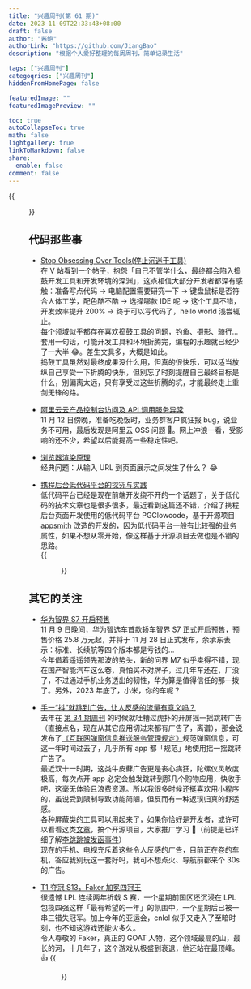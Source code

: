 ```yaml
---
title: "兴趣周刊(第 61 期)"
date: 2023-11-09T22:33:43+08:00
draft: false
author: "酱鲍"
authorLink: "https://github.com/JiangBao"
description: "根据个人爱好整理的每周周刊，简单记录生活"

tags: ["兴趣周刊"]
categoqries: ["兴趣周刊"]
hiddenFromHomePage: false

featuredImage: ""
featuredImagePreview: ""

toc: true
autoCollapseToc: true
math: false
lightgallery: true
linkToMarkdown: false
share:
  enable: false
comment: false
---
```


<!--more-->
{{<figure src="https://jiangbao-1258001083.cos.ap-shanghai.myqcloud.com/yuanyan231111.jpg" title="这只鸳鸯懒洋洋随波逐流的样子看着很享受">}}

## 代码那些事
* [Stop Obsessing Over Tools(停止沉迷于工具)](https://plug-world.com/posts/stop-obsessing-over-tools/)  
在 V 站看到一个[帖子](https://www.v2ex.com/t/990160)，抱怨「自己不管学什么，最终都会陷入捣鼓开发工具和开发环境的深渊」，这点相信大部分开发者都深有感触：准备写点代码 -> 电脑配置需要研究一下 -> 键盘鼠标是否符合人体工学，配色酷不酷 -> 选择哪款 IDE 呢 -> 这个工具不错，开发效率提升 200% -> 终于可以写代码了，hello world 浅尝辄止。  
每个领域似乎都存在喜欢捣鼓工具的问题，钓鱼、摄影、骑行...套用一句话，可能开发工具和环境折腾完，编程的乐趣就已经少了一大半 😂。差生文具多，大概是如此。  
捣鼓工具虽然对最终成果没什么用，但真的很快乐，可以适当放纵自己享受一下折腾的快乐，但别忘了时刻提醒自己最终目标是什么，别偏离太远，只有享受过这些折腾的坑，才能最终走上重剑无锋的路。

* [阿里云云产品控制台访问及 API 调用服务异常](https://help.aliyun.com/noticelist/articleid/1064981333.html?spm=a2c4g.789004748.n2.6.3ebb18651bHdzU)  
11 月 12 日傍晚，准备吃晚饭时，业务群客户疯狂报 bug，说业务不可用，最后发现是阿里云 OSS 问题 🤔。网上冲浪一看，受影响的还不少，希望以后能提高一些稳定性吧。

* [浏览器渲染原理](https://mp.weixin.qq.com/s/iLKNsJ6DI8axo2ZRGozfLQ)  
经典问题：从输入 URL 到页面展示之间发生了什么？ 😂

* [携程后台低代码平台的探究与实践](https://mp.weixin.qq.com/s/vvHAx1U2O6zFlFxBNZPX7w)  
低代码平台已经是现在前端开发绕不开的一个话题了，关于低代码的技术文章也是很多很多，最近看到这篇还不错，介绍了携程后台页面开发使用的低代码平台 PGClowcode，基于开源项目 [appsmith](https://github.com/appsmithorg/appsmith) 改造的开发的，因为低代码平台一般有比较强的业务属性，如果不想从零开始，像这样基于开源项目去做也是不错的思路。  
{{<figure src="https://jiangbao-1258001083.cos.ap-shanghai.myqcloud.com/pgclowcode.jpeg" width="500">}}

## 其它的关注
* [华为智界 S7 开启预售](https://www.nbd.com.cn/articles/2023-11-09/3107076.html)  
11 月 9 日晚间，华为智选车首款轿车智界 S7 正式开启预售，预售价格 25.8 万元起，并将于 11 月 28 日正式发布，余承东表示：标准、长续航等四个版本都是亏钱的...  
今年借着遥遥领先那波的势头，新的问界 M7 似乎卖得不错，现在国产智能汽车这么卷，真怕买不对牌子，过几年车还在，厂没了，不过通过手机业务透出的韧性，华为算是值得信任的那一拨了。另外，2023 年底了，小米，你的车呢？

* [手一“抖”就跳到广告，让人反感的流量有意义吗？](https://zqb.cyol.com/html/2023-11/08/nw.D110000zgqnb_20231108_5-08.htm)  
去年在 [第 34 期周刊](/weekly/34) 的时候就吐槽过虎扑的开屏摇一摇跳转广告（直接点名，现在从其它应用切过来都有广告了，离谱），那会说发布了[《互联网弹窗信息推送服务管理规定》](http://www.gov.cn/zhengce/zhengceku/2022-09/09/content_5709179.htm)规范弹窗信息，可这一年时间过去了，几乎所有 app 都「规范」地使用摇一摇跳转广告了。  
最近双十一时期，这类牛皮藓广告更是丧心病狂，陀螺仪灵敏度极高，每次点开 app 必定会触发跳转到那几个购物应用，快收手吧，这毫无体验且浪费资源。所以我很多时候还挺喜欢用小程序的，虽说受到限制导致功能简陋，但反而有一种返璞归真的舒适感。  
各种屏蔽类的工具可以用起来了，如果你恰好是开发者，或许可以看看这类[文章](https://juejin.cn/post/7272735633457086498)，搞个开源项目，大家推广学习 🐶（前提是已详细了解[李跳跳被发函事件](https://mp.weixin.qq.com/s/ha6hHr40umlj-ExHdGFXXw)）  
现在的手机、电视充斥着这些令人反感的广告，目前正在卷的车机，答应我别玩这一套好吗，我可不想点火、导航前都来个 30s 的广告。

* [T1 夺冠 S13，Faker 加冕四冠王](https://lol.qq.com/v/v2/detail.shtml?docid=12611027679669632391)  
很遗憾 LPL 连续两年折戟 S 赛，一个星期前国区还沉浸在 LPL 包揽四强这样「最有希望的一年」的氛围中，一个星期后已被一串三错失冠军。加上今年的亚运会，cnlol 似乎又走入了至暗时刻，也不知这游戏还能火多久。  
令人尊敬的 Faker，真正的 GOAT 人物，这个领域最高的山，最长的河，十几年了，这个游戏从极盛到衰退，他还站在最顶峰。👍
{{<figure src="https://jiangbao-1258001083.cos.ap-shanghai.myqcloud.com/s13faker.jpg">}}